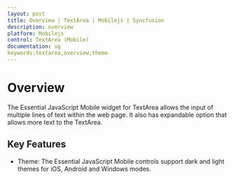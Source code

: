 ```yaml
---
layout: post
title: Overview | TextArea | Mobilejs | Syncfusion
description: overview
platform: Mobilejs
control: TextArea (Mobile)
documentation: ug
keywords:textarea,overview,theme
---
```


# Overview

The Essential JavaScript Mobile widget for TextArea allows the input of multiple lines of text within the web page. It also has expandable option that allows more text to the TextArea.

## Key Features

* Theme: The Essential JavaScript Mobile controls support dark and light themes for iOS, Android and Windows modes.




